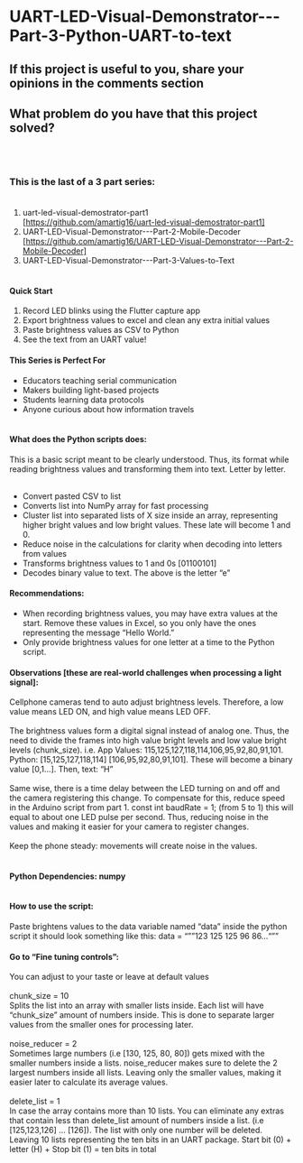 # UART-LED-Visual-Demonstrator---Part-3-Python-UART-to-text

## ****If this project is useful to you, share your opinions in the comments section****<br> 
## What problem do you have that this project solved?</br></br></br>
### This is the last of a 3 part series:</br></br>
1. uart-led-visual-demostrator-part1</br> 
[https://github.com/amartig16/uart-led-visual-demostrator-part1]</br>
2. UART-LED-Visual-Demonstrator---Part-2-Mobile-Decoder</br>
[https://github.com/amartig16/UART-LED-Visual-Demonstrator---Part-2-Mobile-Decoder]</br>
3. UART-LED-Visual-Demonstrator---Part-3-Values-to-Text</br></br>

#### Quick Start
1.	Record LED blinks using the Flutter capture app
2.	Export brightness values to excel and clean any extra initial values
3.	Paste brightness values as CSV to Python
4.	See the text from an UART value!

#### This Series is Perfect For</br>
* Educators teaching serial communication
* Makers building light-based projects
* Students learning data protocols
* Anyone curious about how information travels</br></br>

#### What does the Python scripts does:</br>
This is a basic script meant to be clearly understood. Thus, its format while reading brightness values and transforming them into text. Letter by letter.</br></br>

* Convert pasted CSV to list</br>
* Converts list into NumPy array for fast processing
* Cluster list into separated lists of X size inside an array, representing higher bright values and low bright values. These late will become 1 and 0.
* Reduce noise in the calculations for clarity when decoding into letters from values
* Transforms brightness values to 1 and 0s [01100101]
* Decodes binary value to text. The above is the letter “e”

#### Recommendations: 
* When recording brightness values, you may have extra values at the start. Remove these values in Excel, so you only have the ones representing the message “Hello World.”
* Only provide brightness values for one letter at a time to the Python script.

#### Observations [these are real-world challenges when processing a light signal]:</br>
Cellphone cameras tend to auto adjust brightness levels.  Therefore, a low value means LED ON, and high value means LED OFF.</br></br>
The brightness values form a digital signal instead of analog one. Thus, the need to divide the frames into high value bright levels and low value bright levels (chunk_size). i.e. App Values: 115,125,127,118,114,106,95,92,80,91,101.  Python: [15,125,127,118,114] [106,95,92,80,91,101]. These will become a binary value [0,1…]. Then, text: “H” </br></br>
Same wise, there is a time delay between the LED turning on and off and the camera registering this change. To compensate for this, reduce speed in the Arduino script from part 1. const int baudRate = 1; (from 5 to 1) this will equal to about one LED pulse per second. Thus, reducing noise in the values and making it easier for your camera to register changes.</br></br>
Keep the phone steady: movements will create noise in the values.</br> </br>     
#### Python Dependencies:  numpy </br></br>
#### How to use the script:
Paste brightens values to the data variable named “data” inside the python script it should look something like this: data = “””123 125 125 96 86…“””  </br> 
#### Go to “Fine tuning controls”:</br>
You can adjust to your taste or leave at default values</br></br>
chunk_size = 10 </br>       Splits the list into an array with smaller lists inside. Each list will have “chunk_size” amount of numbers inside. This is done to separate larger values from the smaller ones for processing later.</br></br>
noise_reducer = 2  </br>     Sometimes large numbers (i.e [130, 125, 80, 80]) gets mixed with the smaller numbers inside a lists. noise_reducer  makes sure to delete the 2 largest numbers inside all lists. Leaving only the smaller values, making it easier later to calculate its average values.</br></br>
delete_list = 1  </br>           In case the array contains more than 10 lists. You can eliminate any extras that contain less than delete_list amount of numbers inside a list. (i.e [125,123,126] … [126]). The list with only one number will be deleted. Leaving 10 lists representing the ten bits in an UART package. Start bit (0) + letter (H) + Stop bit (1) = ten bits in total  

